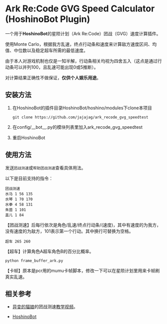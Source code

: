 # Ark Re:Code GVG Speed Calculator (HoshinoBot Plugin)

一个用于**HoshinoBot**的星陨计划（Ark Re:Code）团战（GVG）速度计算插件。  

使用Monte Carlo，根据我方乱速，终点行动条和速度来计算敌方速度区间、均值、中位数以及稳定超车所需的最低速度。  

由于本人对游戏机制也仅是一知半解，行动条相关均视为四舍五入（这点是通过行动条可以并列100，且乱速可能出现0或5推断）。

对计算结果正确性不做保证，**仅供个人娱乐用途**。

## 安装方法

1. 在HoshinoBot的插件目录HoshinoBot/hoshino/modules下clone本项目

   `git clone https://github.com/jajajag/ark_recode_gvg_speedtest`
2. 在config/\_\_bot\_\_.py的模块列表里加入ark_recode_gvg_speedtest
3. 重启HoshinoBot

## 使用方法

发送`团战测速`或`帮助团战测速`查看具体用法。

以下是目前支持的指令：

```
团战测速
水马 1 56 135
水琴 1 70 170
水拳 4 58 131
朱茵 1 101
盖儿 1 84
```

【团战测速】后每行依次是角色/乱速/终点行动条/(速度)，其中有速度的为我方，没有速度的为敌方，101表示第一个行动。其中换行可替换为空格。

```
超车 265 260
```

【超车】计算角色A超车角色B的百分比概率。

```
python frame_buffer_ark.py
```

【卡帧】原本是pcr用的mumu卡帧脚本，修改一下可以在星陨计划里用来卡帧刷真实乱速。

## 相关参考

- [异变的猫娘](https://space.bilibili.com/3546901544700020)的团战测速[教学视频](https://www.bilibili.com/video/BV1EcbRzGEz5)。

- [HoshinoBot](https://github.com/Ice9Coffee/HoshinoBot)
